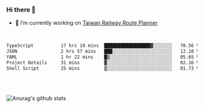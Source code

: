 ### Hi there 👋

- 🔭 I’m currently working on [Taiwan Railway Route Planner](https://github.com/Taiwan-Railway-Route-Planner)

<br/>

<!--START_SECTION:waka-->

```txt
TypeScript          17 hrs 10 mins  █████████████████▓░░░░░░░   70.56 %
JSON                2 hrs 57 mins   ███░░░░░░░░░░░░░░░░░░░░░░   12.18 %
YAML                1 hr 22 mins    █▒░░░░░░░░░░░░░░░░░░░░░░░   05.65 %
Project Details     31 mins         ▓░░░░░░░░░░░░░░░░░░░░░░░░   02.16 %
Shell Script        25 mins         ▒░░░░░░░░░░░░░░░░░░░░░░░░   01.73 %
```

<!--END_SECTION:waka-->

<br/>
<br/>

![Anurag's github stats](https://github-readme-stats.vercel.app/api?username=DepickereSven&show_icons=true&theme=tokyonight)



<!--
**DepickereSven/DepickereSven** is a ✨ _special_ ✨ repository because its `README.md` (this file) appears on your GitHub profile.

Here are some ideas to get you started:

- 🔭 I’m currently working on ...
- 🌱 I’m currently learning ...
- 👯 I’m looking to collaborate on ...
- 🤔 I’m looking for help with ...
- 💬 Ask me about ...
- 📫 How to reach me: ...
- 😄 Pronouns: ...
- ⚡ Fun fact: ...
-->
